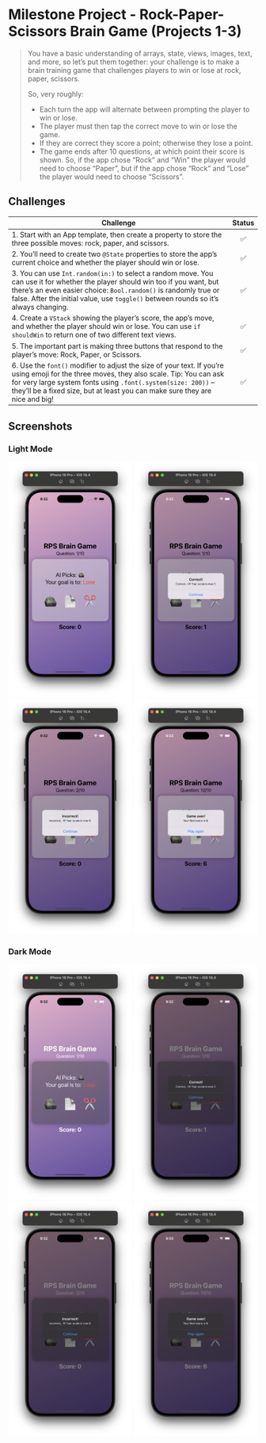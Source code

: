 # Milestone Project - Rock-Paper-Scissors Brain Game (Projects 1-3)

> You have a basic understanding of arrays, state, views, images, text, and more, so let’s put them together: your challenge is to make a brain training game that challenges players to win or lose at rock, paper, scissors.
>
> So, very roughly:
>
> - Each turn the app will alternate between prompting the player to win or lose.
> - The player must then tap the correct move to win or lose the game.
> - If they are correct they score a point; otherwise they lose a point.
> - The game ends after 10 questions, at which point their score is shown.
>   So, if the app chose “Rock” and “Win” the player would need to choose “Paper”, but if the app chose “Rock” and “Lose” the player would need to choose “Scissors”.

## Challenges

<!-- prettier-ignore -->
| Challenge | Status |
| --- | :---: |
| 1. Start with an App template, then create a property to store the three possible moves: rock, paper, and scissors. | ✅ |
| 2. You’ll need to create two `@State` properties to store the app’s current choice and whether the player should win or lose. | ✅ |
| 3. You can use `Int.random(in:)` to select a random move. You can use it for whether the player should win too if you want, but there’s an even easier choice: `Bool.random()` is randomly true or false. After the initial value, use `toggle()` between rounds so it’s always changing. | ✅ |
| 4. Create a `VStack` showing the player’s score, the app’s move, and whether the player should win or lose. You can use `if shouldWin` to return one of two different text views. | ✅ |
| 5. The important part is making three buttons that respond to the player’s move: Rock, Paper, or Scissors. | ✅ |
| 6. Use the `font()` modifier to adjust the size of your text. If you’re using emoji for the three moves, they also scale. Tip: You can ask for very large system fonts using `.font(.system(size: 200))` – they’ll be a fixed size, but at least you can make sure they are nice and big! | ✅ |

## Screenshots

### Light Mode

<div>
  <img src="Screenshots/01-Light.png" width="250">
  <img src="Screenshots/02-Light.png" width="250">
  <img src="Screenshots/03-Light.png" width="250">
  <img src="Screenshots/04-Light.png" width="250">
</div>

### Dark Mode

<div>
  <img src="Screenshots/01-Dark.png" width="250">
  <img src="Screenshots/02-Dark.png" width="250">
  <img src="Screenshots/03-Dark.png" width="250">
  <img src="Screenshots/04-Dark.png" width="250">
</div>

